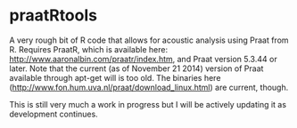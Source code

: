 praatRtools
===========

A very rough bit of R code that allows for acoustic analysis using Praat from R. Requires PraatR, which is available here: http://www.aaronalbin.com/praatr/index.htm, and Praat version 5.3.44 or later. Note that the current (as of November 21 2014) version of Praat available through apt-get will is too old. The binaries here (http://www.fon.hum.uva.nl/praat/download_linux.html) are current, though.  

This is still very much a work in progress but I will be actively updating it as development continues. 
